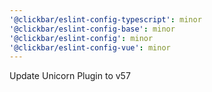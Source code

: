 ```yaml
---
'@clickbar/eslint-config-typescript': minor
'@clickbar/eslint-config-base': minor
'@clickbar/eslint-config': minor
'@clickbar/eslint-config-vue': minor
---
```


Update Unicorn Plugin to v57
